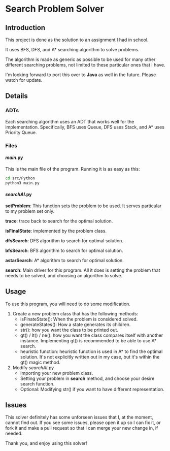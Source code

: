# Search Problem Solver

## Introduction

This project is done as the solution to an assignment I had in school.

It uses BFS, DFS, and A* searching algorithm to solve problems.

The algorithm is made as generic as possible to be used for many other different searching problems, not limited to these particular ones that I have.

I'm looking forward to port this over to **Java** as well in the future. Please watch for update.

## Details

### ADTs

Each searching algorithm uses an ADT that works well for the implementation. Specifically, BFS uses Queue, DFS uses Stack, and A* uses Priority Queue.

### Files

#### *main*.py

This is the main file of the program. Running it is as easy as this:

```bash
cd src/Python
python3 main.py
```

#### *searchAI*.py

**setProblem**: This function sets the problem to be used. It serves particular to my problem set only.

**trace**: trace back to search for the optimal solution.

**isFinalState**: implemented by the problem class.

**dfsSearch**: DFS algorithm to search for optimal solution.

**bfsSearch**: BFS algorithm to search for optimal solution.

**astarSearch**: A* algorithm to search for optimal solution.

**search**: Main driver for this program. All it does is setting the problem that needs to be solved, and choosing an algorithm to solve.

## Usage

To use this program, you will need to do some modification.

1. Create a new problem class that has the following methods:
    - isFinateState(): When the problem is considered solved.
    - generateStates(): How a state generates its children.
    - str(): how you want the class to be printed out.
    - gt() / lt() / ne(): how you want the class compares itself with another instance. Implementing gt() is recommended to be able to use A* search.
    - heuristic function: heuristic function is used in A* to find the optimal solution. It's not explicitly written out in my case, but it's within the gt() magic method.
2. Modify *searchAI*.py
    - Importing your new problem class.
    - Setting your problem in **search** method, and choose your desire search function.
    - Optional: Modifying str() if you want to have different representation.

## Issues

This solver definitely has some unforseen issues that I, at the moment, cannot find out. If you see some issues, please open it up so I can fix it, or fork it and make a pull request so that I can merge your new change in, if needed.

Thank you, and enjoy using this solver!
